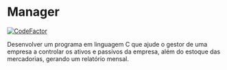 # Manager 
[![CodeFactor](https://www.codefactor.io/repository/github/josiassoares/manager/badge)](https://www.codefactor.io/repository/github/josiassoares/manager)

Desenvolver um programa em linguagem C que ajude o gestor de uma empresa a controlar os ativos e passivos da empresa, além do estoque das mercadorias, gerando um relatório mensal.
